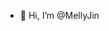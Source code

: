 - 👋 Hi, I’m @MellyJin

<!---
MellyJin/MellyJin is a ✨ special ✨ repository because its `README.md` (this file) appears on your GitHub profile.
You can click the Preview link to take a look at your changes.
--->
